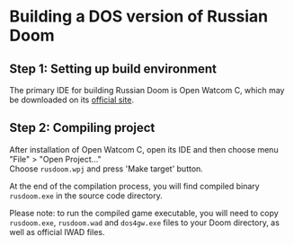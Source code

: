 # Building a DOS version of Russian Doom

## Step 1: Setting up build environment

The primary IDE for building Russian Doom is Open Watcom C,
which may be downloaded on its [official site](http://openwatcom.org/ftp/install/).

## Step 2: Compiling project

After installation of Open Watcom C, open its IDE and then choose menu "File" > "Open Project..."  
Choose `rusdoom.wpj` and press 'Make target' button.

At the end of the compilation process, you will find compiled binary `rusdoom.exe` in the source code directory.

Please note: to run the compiled game executable, you will need to copy
`rusdoom.exe`, `rusdoom.wad` and `dos4gw.exe` files to your Doom directory, as well as official IWAD files.
